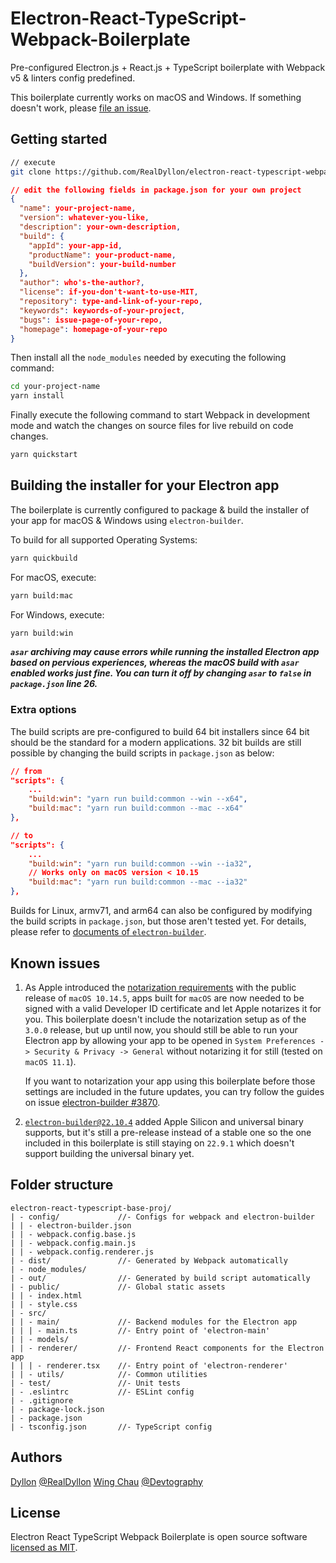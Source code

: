 # Electron-React-TypeScript-Webpack-Boilerplate

Pre-configured Electron.js + React.js + TypeScript boilerplate with
Webpack v5 & linters config predefined.

This boilerplate currently works on macOS and Windows. If something doesn't
work, please [file an issue](https://github.com/Devtography/electron-react-typescript-webpack-boilerplate/issues/new).

## Getting started

```sh
// execute
git clone https://github.com/RealDyllon/electron-react-typescript-webpack-boilerplate.git your-project-name
```

```json
// edit the following fields in package.json for your own project
{
  "name": your-project-name,
  "version": whatever-you-like,
  "description": your-own-description,
  "build": {
    "appId": your-app-id,
    "productName": your-product-name,
    "buildVersion": your-build-number
  },
  "author": who's-the-author?,
  "license": if-you-don't-want-to-use-MIT,
  "repository": type-and-link-of-your-repo,
  "keywords": keywords-of-your-project,
  "bugs": issue-page-of-your-repo,
  "homepage": homepage-of-your-repo
}
```

Then install all the `node_modules` needed by executing the following command:

```sh
cd your-project-name
yarn install
```

Finally execute the following command to start Webpack in development mode and
watch the changes on source files for live rebuild on code changes.

```sh
yarn quickstart
```

## Building the installer for your Electron app

The boilerplate is currently configured to package & build the installer of
your app for macOS & Windows using `electron-builder`.

To build for all supported Operating Systems:

```sh
yarn quickbuild
```

For macOS, execute:

```sh
yarn build:mac
```

For Windows, execute:

```sh
yarn build:win
```

_**`asar` archiving may cause errors while running the installed Electron app
based on pervious experiences, whereas the macOS build with `asar` enabled
works just fine. You can turn it off by changing `asar` to `false` in
`package.json` line 26.**_

### Extra options

The build scripts are pre-configured to build 64 bit installers since 64 bit
should be the standard for a modern applications. 32 bit builds are still
possible by changing the build scripts in `package.json` as below:

```json
// from
"scripts": {
    ...
    "build:win": "yarn run build:common --win --x64",
    "build:mac": "yarn run build:common --mac --x64"
},

// to
"scripts": {
    ...
    "build:win": "yarn run build:common --win --ia32",
    // Works only on macOS version < 10.15
    "build:mac": "yarn run build:common --mac --ia32"
},
```

Builds for Linux, armv71, and arm64 can also be configured by modifying the
build scripts in `package.json`, but those aren't tested yet. For details,
please refer to [documents of `electron-builder`](https://www.electron.build/cli).

## Known issues

1. As Apple introduced the [notarization requirements] with the public release
   of `macOS 10.14.5`, apps built for `macOS` are now needed to be signed with
   a valid Developer ID certificate and let Apple notarizes it for you. This
   boilerplate doesn't include the notarization setup as of the `3.0.0` release,
   but up until now, you should still be able to run your Electron app by
   allowing your app to be opened in `System Preferences -> Security & Privacy -> General` without notarizing it for still (tested on `macOS 11.1`).

   If you want to notarization your app using this boilerplate before those
   settings are included in the future updates, you can try follow the guides on
   issue [electron-builder #3870].

2. [`electron-builder@22.10.4`] added Apple Silicon and universal binary
   supports, but it's still a pre-release instead of a stable one so the one
   included in this boilerplate is still staying on `22.9.1` which doesn't
   support building the universal binary yet.

## Folder structure

```
electron-react-typescript-base-proj/
| - config/             //- Configs for webpack and electron-builder
| | - electron-builder.json
| | - webpack.config.base.js
| | - webpack.config.main.js
| | - webpack.config.renderer.js
| - dist/               //- Generated by Webpack automatically
| - node_modules/
| - out/                //- Generated by build script automatically
| - public/             //- Global static assets
| | - index.html
| | - style.css
| - src/
| | - main/             //- Backend modules for the Electron app
| | | - main.ts         //- Entry point of 'electron-main'
| | - models/
| | - renderer/         //- Frontend React components for the Electron app
| | | - renderer.tsx    //- Entry point of 'electron-renderer'
| | - utils/            //- Common utilities
| - test/               //- Unit tests
| - .eslintrc           //- ESLint config
| - .gitignore
| - package-lock.json
| - package.json
| - tsconfig.json       //- TypeScript config
```

## Authors

[Dyllon](https://dyllon.dev) [@RealDyllon](https://github.com/RealDyllon)
[Wing Chau](https://github.com/iamWing) [@Devtography](https://github.com/Devtography)

## License

Electron React TypeScript Webpack Boilerplate is open source software
[licensed as MIT](LICENSE).

[notarization requirements]: https://developer.apple.com/news/?id=04102019a
[electron-builder #3870]: https://github.com/electron-userland/electron-builder/issues/3870
[`electron-builder@22.10.4`]: https://github.com/electron-userland/electron-builder/releases/tag/v22.10.4
[donations]: https://github.com/sponsors/iamWing
